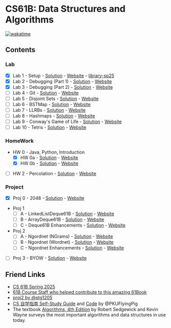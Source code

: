 # CS61B: Data Structures and Algorithms

[![wakatime](https://wakatime.com/badge/user/6655f5db-eb60-4cbb-91d5-e3fb83d7eebd/project/195f1089-2275-4687-aa7a-aa54d5047cbb.svg)](https://wakatime.com/badge/user/6655f5db-eb60-4cbb-91d5-e3fb83d7eebd/project/195f1089-2275-4687-aa7a-aa54d5047cbb)

## Contents

### Lab

- [x] Lab 1 - Setup - [Solution](lab/lab01) - [Website](https://sp25.datastructur.es/labs/lab01/) - [library-sp25](https://github.com/Berkeley-CS61B/library-sp25/)
- [x] Lab 2 - Debugging (Part 1) - [Solution](lab02) - [Website](https://sp25.datastructur.es/labs/lab02/)
- [x] Lab 3 - Debugging (Part 2) - [Solution](lab03/) - [Website](https://sp25.datastructur.es/labs/lab03/)
- [ ] Lab 4 - Git - [Solution](lab04/) - [Website](https://sp25.datastructur.es/labs/lab04/)
- [ ] Lab 5 - Disjoint Sets - [Solution](lab05/) - [Website](https://sp25.datastructur.es/labs/lab05/)
- [ ] Lab 6 - BSTMap - [Solution](lab06/) - [Website](https://sp25.datastructur.es/labs/lab06/)
- [ ] Lab 7 - LLRBs - [Solution](lab07/) - [Website](https://sp25.datastructur.es/labs/lab07/)
- [ ] Lab 8 - Hashmaps - [Solution](lab08/) - [Website](https://sp25.datastructur.es/labs/lab08/)
- [ ] Lab 9 - Conway's Game of Life - [Solution](lab09/) - [Website](https://sp25.datastructur.es/labs/lab09/)
- [ ] Lab 10 - Tetris - [Solution](lab10/) - [Website](https://sp25.datastructur.es/labs/lab10/)

### HomeWork

- HW 0 - Java, Python, Introduction
  - [x] HW 0a - [Solution](hw0a) - [Website](https://sp25.datastructur.es/homeworks/hw0/hw0a/)
  - [x] HW 0b - [Solution](hw0b) - [Website](https://sp25.datastructur.es/homeworks/hw0/hw0b/)
- [ ] HW 2 - Percolation - [Solution](hw2) - [Website](https://sp25.datastructur.es/homeworks/hw2/)

### Project

- [x] Proj 0 - 2048 - [Solution](proj/proj0/) - [Website](https://sp25.datastructur.es/projects/proj0/)
- Proj 1
  - [ ] A - LinkedListDeque61B - [Solution](proj/proj1a/) - [Website](https://sp25.datastructur.es/projects/proj1a/)
  - [ ] B - ArrayDeque61B - [Solution](proj/proj1b/) - [Website](https://sp25.datastructur.es/projects/proj1b/)
  - [ ] C - Deque61B Enhancements - [Solution](proj/proj1c/) - [Website](https://sp25.datastructur.es/projects/proj1c/)
- Proj 2
  - [ ] A - Ngordnet (NGrams) - [Solution](proj/proj2a/) - [Website](https://sp25.datastructur.es/projects/proj2a/)
  - [ ] B - Ngordnet (Wordnet) - [Solution](proj/proj2b/) - [Website](https://sp25.datastructur.es/projects/proj2b/)
  - [ ] C - Ngordnet Enhancements - [Solution](proj/proj2c/) - [Website](https://sp25.datastructur.es/projects/proj2c/)
- [ ] Proj 3 - BYOW - [Solution](proj/proj3/) - [Website](https://sp25.datastructur.es/projects/proj3/)

## Friend Links

- [CS 61B Spring 2025](https://sp25.datastructur.es/)
- [61B Course Staff who helped contribute to this amazing 61Book](https://cs61b-2.gitbook.io/cs61b-textbook)
- [proj2 by @stg1205](https://github.com/stg1205/CS61B/tree/master/proj2/byog)
- [CS 自学指南 Self-Study Guide](https://csdiy.wiki) and [Code](https://github.com/PKUFlyingPig/CS61B) by @PKUFlyingPig
- The textbook [Algorithms, 4th Edition](https://algs4.cs.princeton.edu/home/) by Robert Sedgewick and Kevin Wayne surveys the most important algorithms and data structures in use today.
